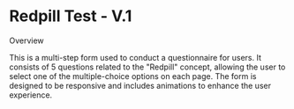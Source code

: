 # Redpill Test - V.1

Overview

This is a multi-step form used to conduct a questionnaire for users. It consists of 5 questions related to the "Redpill" concept, allowing the user to select one of the multiple-choice options on each page. The form is designed to be responsive and includes animations to enhance the user experience.
